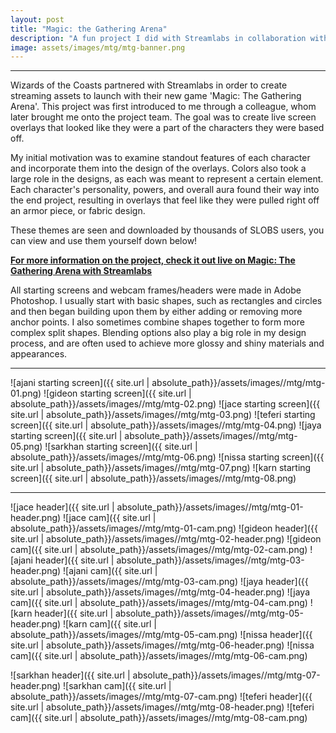 ```yaml
---
layout: post
title: "Magic: the Gathering Arena"
description: "A fun project I did with Streamlabs in collaboration with Wizards of the Coasts for the release of their game 'Magic: The Gathering Arena'"
image: assets/images/mtg/mtg-banner.png
---
```


___

Wizards of the Coasts partnered with Streamlabs in order to create streaming assets to launch with their new game 'Magic: The Gathering Arena'. This project was first introduced to me through a colleague, whom later brought me onto the project team. The goal was to create live screen overlays that looked like they were a part of the characters they were based off. 

My initial motivation was to examine standout features of each character and incorporate them into the design of the overlays. Colors also took a large role in the designs, as each was meant to represent a certain element. Each character's personality, powers, and overall aura found their way into the end project, resulting in overlays that feel like they were pulled right off an armor piece, or fabric design.

These themes are seen and downloaded by thousands of SLOBS users, you can view and use them yourself down below!

**[For more information on the project, check it out live on Magic: The Gathering Arena with Streamlabs](https://streamlabs.com/mtg/arena)**

All starting screens and webcam frames/headers were made in Adobe Photoshop. I usually start with basic shapes, such as rectangles and circles and then began building upon them by either adding or removing more anchor points. I also sometimes combine shapes together to form more complex split shapes. Blending options also play a big role in my design process, and are often used to achieve more glossy and shiny materials and appearances.

___

![ajani starting screen]({{ site.url | absolute_path}}/assets/images//mtg/mtg-01.png)
![gideon starting screen]({{ site.url | absolute_path}}/assets/images//mtg/mtg-02.png)
![jace starting screen]({{ site.url | absolute_path}}/assets/images//mtg/mtg-03.png)
![teferi starting screen]({{ site.url | absolute_path}}/assets/images//mtg/mtg-04.png)
![jaya starting screen]({{ site.url | absolute_path}}/assets/images//mtg/mtg-05.png)
![sarkhan starting screen]({{ site.url | absolute_path}}/assets/images//mtg/mtg-06.png)
![nissa starting screen]({{ site.url | absolute_path}}/assets/images//mtg/mtg-07.png)
![karn starting screen]({{ site.url | absolute_path}}/assets/images//mtg/mtg-08.png)


***

![jace header]({{ site.url | absolute_path}}/assets/images//mtg/mtg-01-header.png)
![jace cam]({{ site.url | absolute_path}}/assets/images//mtg/mtg-01-cam.png)
![gideon header]({{ site.url | absolute_path}}/assets/images//mtg/mtg-02-header.png)
![gideon cam]({{ site.url | absolute_path}}/assets/images//mtg/mtg-02-cam.png)
![ajani header]({{ site.url | absolute_path}}/assets/images//mtg/mtg-03-header.png)
![ajani cam]({{ site.url | absolute_path}}/assets/images//mtg/mtg-03-cam.png)
![jaya header]({{ site.url | absolute_path}}/assets/images//mtg/mtg-04-header.png)
![jaya cam]({{ site.url | absolute_path}}/assets/images//mtg/mtg-04-cam.png)
![karn header]({{ site.url | absolute_path}}/assets/images//mtg/mtg-05-header.png)
![karn cam]({{ site.url | absolute_path}}/assets/images//mtg/mtg-05-cam.png)
![nissa header]({{ site.url | absolute_path}}/assets/images//mtg/mtg-06-header.png)
![nissa cam]({{ site.url | absolute_path}}/assets/images//mtg/mtg-06-cam.png)

![sarkhan header]({{ site.url | absolute_path}}/assets/images//mtg/mtg-07-header.png)
![sarkhan cam]({{ site.url | absolute_path}}/assets/images//mtg/mtg-07-cam.png)
![teferi header]({{ site.url | absolute_path}}/assets/images//mtg/mtg-08-header.png)
![teferi cam]({{ site.url | absolute_path}}/assets/images//mtg/mtg-08-cam.png)